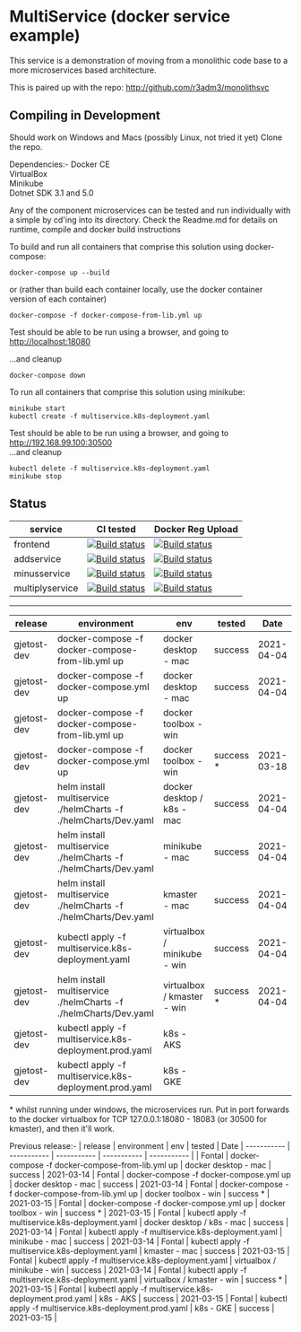 # MultiService (docker service example)

This service is a demonstration of moving from a monolithic code base to a more microservices based architecture.

This is paired up with the repo: <http://github.com/r3adm3/monolithsvc>

## Compiling in Development

Should work on Windows and Macs (possibly Linux, not tried it yet)
Clone the repo.

Dependencies:-
Docker CE  
VirtualBox  
Minikube  
Dotnet SDK 3.1 and 5.0

Any of the component microservices can be tested and run individually with a simple by cd'ing into its directory. Check the Readme.md for details on runtime, compile and docker build instructions

To build and run all containers that comprise this solution using docker-compose:

```docker
docker-compose up --build
```

or (rather than build each container locally, use the docker container version of each container)

```docker
docker-compose -f docker-compose-from-lib.yml up
```

Test should be able to be run using a browser, and going to <http://localhost:18080>  

...and cleanup

```docker
docker-compose down
```

To run all containers that comprise this solution using minikube:

```kubectl
minikube start
kubectl create -f multiservice.k8s-deployment.yaml
```

Test should be able to be run using a browser, and going to <http://192.168.99.100:30500>  
...and cleanup

```kubectl
kubectl delete -f multiservice.k8s-deployment.yaml
minikube stop
```

## Status

| service | CI tested | Docker Reg Upload |
| ----------- | ----------- | ----------- |
| frontend |[![Build status](https://techfrontier.visualstudio.com/dockerOrchestrationExperiment/_apis/build/status/multiservice/frontend/compile%20%26%20test%20(frontend%20only))](https://techfrontier.visualstudio.com/dockerOrchestrationExperiment/_build/latest?definitionId=22)| [![Build status](https://techfrontier.visualstudio.com/dockerOrchestrationExperiment/_apis/build/status/multiservice/frontend/docker%20build%20(frontEnd%20only))](https://techfrontier.visualstudio.com/dockerOrchestrationExperiment/_build/latest?definitionId=19) | [![Build status](https://techfrontier.visualstudio.com/dockerOrchestrationExperiment/_apis/build/status/multiservice/frontend/docker%20build%20(frontEnd%20only))](https://techfrontier.visualstudio.com/dockerOrchestrationExperiment/_build/latest?definitionId=19)
| addservice |[![Build status](https://techfrontier.visualstudio.com/dockerOrchestrationExperiment/_apis/build/status/multiservice/addservice/compile%20%26%20test%20(add%20only))](https://techfrontier.visualstudio.com/dockerOrchestrationExperiment/_build/latest?definitionId=15)| [![Build status](https://techfrontier.visualstudio.com/dockerOrchestrationExperiment/_apis/build/status/multiservice/addservice/docker%20build%20(add%20only))](https://techfrontier.visualstudio.com/dockerOrchestrationExperiment/_build/latest?definitionId=16)
| minusservice |[![Build status](https://techfrontier.visualstudio.com/dockerOrchestrationExperiment/_apis/build/status/multiservice/minusservice/compile%20%26%20test%20(minus%20only))](https://techfrontier.visualstudio.com/dockerOrchestrationExperiment/_build/latest?definitionId=20)| [![Build status](https://techfrontier.visualstudio.com/dockerOrchestrationExperiment/_apis/build/status/multiservice/minusservice/docker%20build%20(minus%20only))](https://techfrontier.visualstudio.com/dockerOrchestrationExperiment/_build/latest?definitionId=17)
| multiplyservice |[![Build status](https://techfrontier.visualstudio.com/dockerOrchestrationExperiment/_apis/build/status/multiservice/multiplyservice/compile%20%26%20test%20(multiply%20only))](https://techfrontier.visualstudio.com/dockerOrchestrationExperiment/_build/latest?definitionId=21) | [![Build status](https://techfrontier.visualstudio.com/dockerOrchestrationExperiment/_apis/build/status/multiservice/multiplyservice/docker%20build%20(multiply%20only))](https://techfrontier.visualstudio.com/dockerOrchestrationExperiment/_build/latest?definitionId=18) |  

---  

| release | environment | env | tested | Date
| ----------- | ----------- | ----------- | ----------- | ----------- |
| gjetost-dev | docker-compose -f docker-compose-from-lib.yml up | docker desktop - mac | success | 2021-04-04 
| gjetost-dev | docker-compose -f docker-compose.yml up | docker desktop - mac | success | 2021-04-04
| gjetost-dev | docker-compose -f docker-compose-from-lib.yml up | docker toolbox - win |  | 
| gjetost-dev | docker-compose -f docker-compose.yml up | docker toolbox - win |  success * | 2021-03-18  
| gjetost-dev | helm install multiservice ./helmCharts -f ./helmCharts/Dev.yaml | docker desktop / k8s - mac | success | 2021-04-04  
| gjetost-dev | helm install multiservice ./helmCharts -f ./helmCharts/Dev.yaml | minikube - mac | success | 2021-04-04
| gjetost-dev | helm install multiservice ./helmCharts -f ./helmCharts/Dev.yaml | kmaster - mac | success |  2021-04-04
| gjetost-dev | kubectl apply -f multiservice.k8s-deployment.yaml | virtualbox / minikube - win | success | 2021-04-04  
| gjetost-dev | helm install multiservice ./helmCharts -f ./helmCharts/Dev.yaml | virtualbox / kmaster - win | success * | 2021-04-04  
| gjetost-dev | kubectl apply -f multiservice.k8s-deployment.prod.yaml | k8s - AKS |   |  |
| gjetost-dev | kubectl apply -f multiservice.k8s-deployment.prod.yaml | k8s - GKE |   |   |  
  
&ast; whilst running under windows, the microservices run. Put in port forwards to the docker virtualbox for TCP 127.0.0.1:18080 - 18083 (or 30500 for kmaster), and then it'll work.

Previous release:-
| release | environment | env | tested | Date
| ----------- | ----------- | ----------- | ----------- | ----------- |
| Fontal | docker-compose -f docker-compose-from-lib.yml up | docker desktop - mac | success | 2021-03-14
 | Fontal | docker-compose -f docker-compose.yml up | docker desktop - mac | success | 2021-03-14
 | Fontal | docker-compose -f docker-compose-from-lib.yml up | docker toolbox - win | success * | 2021-03-15
 | Fontal | docker-compose -f docker-compose.yml up | docker toolbox - win | success * | 2021-03-15
 | Fontal | kubectl apply -f multiservice.k8s-deployment.yaml | docker desktop / k8s - mac | success | 2021-03-14
 | Fontal | kubectl apply -f multiservice.k8s-deployment.yaml | minikube - mac | success | 2021-03-14
 | Fontal | kubectl apply -f multiservice.k8s-deployment.yaml | kmaster - mac | success | 2021-03-15
 | Fontal | kubectl apply -f multiservice.k8s-deployment.yaml | virtualbox / minikube - win | success | 2021-03-14
 | Fontal | kubectl apply -f multiservice.k8s-deployment.yaml | virtualbox / kmaster - win | success * | 2021-03-15
 | Fontal | kubectl apply -f multiservice.k8s-deployment.prod.yaml | k8s - AKS | success | 2021-03-15
 | Fontal | kubectl apply -f multiservice.k8s-deployment.prod.yaml | k8s - GKE | success | 2021-03-15 |  